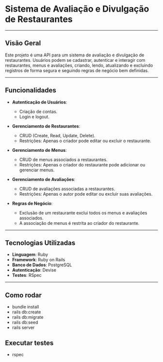 # Sistema de Avaliação e Divulgação de Restaurantes

---

## **Visão Geral**

Este projeto é uma API para um sistema de avaliação e divulgação de restaurantes. Usuários podem se cadastrar, autenticar e interagir com restaurantes, menus e avaliações, criando, lendo, atualizando e excluindo registros de forma segura e seguindo regras de negócio bem definidas.

---

## **Funcionalidades**

- **Autenticação de Usuários**:
  - Criação de contas.
  - Login e logout.
  
- **Gerenciamento de Restaurantes**:
  - CRUD (Create, Read, Update, Delete).
  - Restrições: Apenas o criador pode editar ou excluir o restaurante.

- **Gerenciamento de Menus**:
  - CRUD de menus associados a restaurantes.
  - Restrições: Apenas o criador do restaurante pode adicionar ou gerenciar menus.

- **Gerenciamento de Avaliações**:
  - CRUD de avaliações associadas a restaurantes.
  - Restrições: Apenas o autor pode editar ou excluir suas avaliações.

- **Regras de Negócio**:
  - Exclusão de um restaurante exclui todos os menus e avaliações associados.
  - A associação de menus é restrita ao criador do restaurante.

---

## **Tecnologias Utilizadas**

- **Linguagem**: Ruby
- **Framework**: Ruby on Rails
- **Banco de Dados**: PostgreSQL
- **Autenticação**: Devise
- **Testes**: RSpec

---

## Como rodar

- bundle install
- rails db:create
- rails db:migrate
- rails db:seed
- rails server

## Executar testes
- rspec
